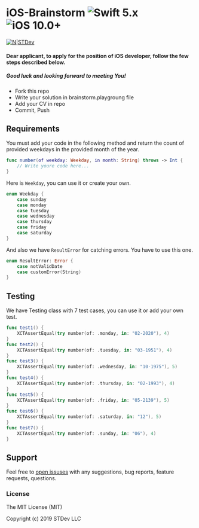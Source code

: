 # iOS-Brainstorm  ![Swift 5.x](https://img.shields.io/badge/Swift-5.x-red.svg) ![iOS 10.0+](https://img.shields.io/badge/iOS-10.0+-blue.svg)

[![N|STDev](https://st-dev.com/images/logo/logo.svg)](https://st-dev.com)

#### Dear applicant, to apply for the position of iOS developer, follow the few steps described below.
##### Good luck and looking forward to meeting You!

  - Fork this repo
  - Write your solution in brainstorm.playgroung file
  - Add your CV in repo
  - Commit, Push

## Requirements
You must add your code in the following method and return the count of provided weekdays in the provided month of the year.
```swift
func number(of weekday: Weekday, in month: String) throws -> Int {
    // Write youre code here...
}
```
Here is ```Weekday```, you can use it or create your own.
```swift
enum Weekday {
    case sunday
    case monday
    case tuesday
    case wednesday
    case thursday
    case friday
    case saturday
}
```
And also we have ```ResultError``` for catching errors. You have to use this one.
```swift
enum ResultError: Error {
    case notValidDate
    case customError(String)
}
```

## Testing
We have Testing class with 7 test cases, you can use it or add your own test.
```swift
func test1() {
    XCTAssertEqual(try number(of: .monday, in: "02-2020"), 4)
}
func test2() {
    XCTAssertEqual(try number(of: .tuesday, in: "03-1951"), 4)
}
func test3() {
    XCTAssertEqual(try number(of: .wednesday, in: "10-1975"), 5)
}
func test4() {
    XCTAssertEqual(try number(of: .thursday, in: "02-1993"), 4)
}
func test5() {
    XCTAssertEqual(try number(of: .friday, in: "05-2139"), 5)
}
func test6() {
    XCTAssertEqual(try number(of: .saturday, in: "12"), 5)
}
func test7() {
    XCTAssertEqual(try number(of: .sunday, in: "06"), 4)
}
```
## Support

Feel free to [open issuses](https://github.com/stdevteam/iOS-Brainstorm/issues/new) with any suggestions, bug reports, feature requests, questions.

### License

The MIT License (MIT)

Copyright (c) 2019 STDev LLC